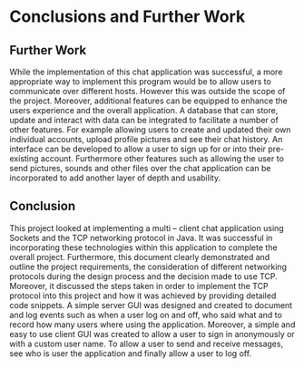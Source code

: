 # Conclusions and Further Work

## Further Work
While the implementation of this chat application was successful, a more appropriate way to implement this program would be to allow users to communicate over different hosts. However this was outside the scope of the project. Moreover, additional features can be equipped to enhance the users experience and the overall application. A database that can store, update and interact with data can be integrated to facilitate a number of other features. For example allowing users to create and updated their own individual accounts, upload profile pictures and see their chat history. An interface can be developed to allow a user to sign up for or into their pre-existing account. Furthermore other features such as allowing the user to send pictures, sounds and other files over the chat application can be incorporated to add another layer of depth and usability.


## Conclusion
This project looked at implementing a multi – client chat application using Sockets and the TCP networking protocol in Java. It was successful in incorporating these technologies within this application to complete the overall project. Furthermore, this document clearly demonstrated and outline the project requirements, the consideration of different networking protocols during the design process and the decision made to use TCP. Moreover, it discussed the steps taken in order to implement the TCP protocol into this project and how it was achieved by providing detailed code snippets. A simple server GUI was designed and created to document and log events such as when a user log on and off, who said what and to record how many users where using the application. Moreover, a simple and easy to use client GUI was created to allow a user to sign in anonymously or with a custom user name. To allow a user to send and receive messages, see who is user the application and finally allow a user to log off.
